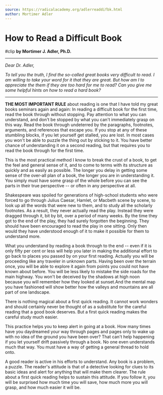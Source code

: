 ```yaml
---
source: https://radicalacademy.org/adlerreaddifbk.html
author: Mortimer Adler
---
```


# How to Read a Difficult Book
#clip
**by Mortimer J. Adler, Ph.D.**

---

*Dear Dr. Adler,*

*To tell you the truth, I find the so-called great books very difficult to read. I am willing to take your word for it that they are great. But how am I to appreciate the them if they are too hard for me to read? Can you give me some helpful hints on how to read a hard book?*

---

**THE MOST IMPORTANT RULE** about reading is one that I have told my great books seminars again and again: In reading a difficult book for the first time, read the book through without stopping. Pay attention to what you can understand, and don't be stopped by what you can't immediately grasp on this way. Read the book through undeterred by the paragraphs, footnotes, arguments, and references that escape you. If you stop at any of these stumbling blocks, if you let yourself get stalled, you are lost. In most cases you won't be able to puzzle the thing out by sticking to it. You have better chance of understanding it on a second reading, but that requires you to read the book through for the first time.

This is the most practical method I know to break the crust of a book, to get the feel and general sense of it, and to come to terms with its structure as quickly and as easily as possible. The longer you delay in getting some sense of the over-all plan of a book, the longer you are in understanding it. You simply must have some grasp of the whole before you can see the parts in their true perspective -- or often in any perspective at all.

Shakespeare was spoiled for generations of high-school students who were forced to go through Julius Caesar, Hamlet, or Macbeth scene by scene, to look up all the words that were new to them, and to study all the scholarly footnotes. As a result, they never actually read the play. Instead they were dragged through it, bit by bit, over a period of many weeks. By the time they got to the end of the play, they had surely forgotten the beginning. They should have been encouraged to read the play in one sitting. Only then would they have understood enough of it to make it possible for them to understand more.

What you understand by reading a book through to the end -- even if it is only fifty per cent or less will help you later in making the additional effort to go back to places you passed by on your first reading. Actually you will be proceeding like any traveler in unknown parts. Having been over the terrain once, you will be able to explore it again from points you could not have known about before. You will be less likely to mistake the side roads for the main highway. You won't be deceived by the shadows at high noon because you will remember how they looked at sunset.And the mental map you have fashioned will show better how the valleys and mountains are all part of one landscape.

There is nothing magical about a first quick reading. It cannot work wonders and should certainly never be thought of as a substitute for the careful reading that a good book deserves. But a first quick reading makes the careful study much easier.

This practice helps you to keep alert in going at a book. How many times have you daydreamed your way through pages and pages only to wake up with no idea of the ground you have been over? That can't help happening if you let yourself drift passively through a book. No one even understands much that way. You must have a way of getting a general thread to hold onto.

A good reader is active in his efforts to understand. Any book is a problem, a puzzle. The reader's attitude is that of a detective looking for clues to its basic ideas and alert for anything that will make them clearer. The rule about a first quick reading helps to sustain this attitude. If you follow it, you will be surprised how much time you will save, how much more you will grasp, and how much easier it will be.
